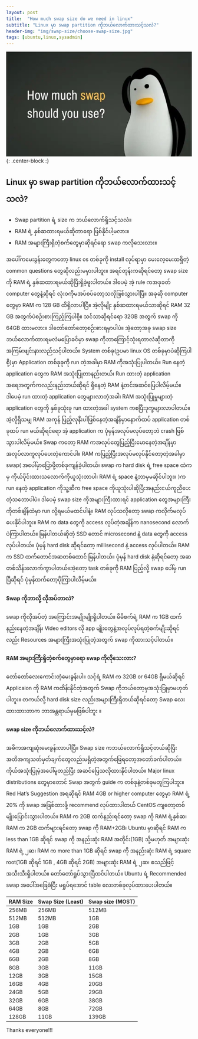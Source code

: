 ```yaml
---
layout: post
title:  "How much swap size do we need in linux"
subtitle: "Linux မှာ swap partition ကိုဘယ်လောက်ထားသင့်သလဲ?"
header-img: "img/swap-size/choose-swap-size.jpg"
tags: [ubuntu,linux,sysadmin]
---
```

![spec](/img/swap-size/choose-swap-size.jpg){: .center-block :}

## Linux မှာ swap partition ကိုဘယ်လောက်ထားသင့်သလဲ?

-   Swap partition ရဲ့ size က ဘယ်လောက်ရှိသင့်သလဲ။
-   RAM ရဲ့ နှစ်ဆထားရမယ်ဆိုတာရော ဖြစ်နိုင်ပါ့မလား။
-   RAM အများကြီးရှိတဲ့စက်တွေမှာဆိုရင်ရော swap ကလိုသေးလား။

အပေါ်ကမေးခွန်းတွေကတော့ linux os တစ်ခုကို install လုပ်ရာမှာ မေးလေ့မေးထရှိတဲ့ common questions တွေဆိုလည်းမမှားပါဘူး။ အရင်တုန်းကဆိုရင်တော့ swap size ကို RAM ရဲ့ နှစ်ဆထားရမယ်ဆိုပြီးရှိခဲ့ဖူးပါတယ်။ ဒါပေမဲ့ အဲ့ rule ကအခုခတ် computer တွေနဲ့ဆိုရင် လုံးဝကိုမအပ်စပ်တော့သလိုဖြစ်သွားပါပြီ။ အခုဆို computer တွေမှာ RAM က 128 GB ထိရှိလာပါပြီ။ အဲ့လိုမျိုး နှစ်ဆထားရမယ်သာဆိုရင် RAM 32 GB အတွက်ပဲစဉ်းစားကြည့်ကြပါစို့။ သင်သာဆိုရင်ရော 32GB အတွက် swap ကို 64GB ထားမလား။ ဒါတော်တော်တော့စဉ်းစားရမှာပါပဲ။ အဲ့တော့အခု swap size ဘယ်လောက်ထားရမလဲမပြောခင်မှာ swap ကိုဘာကြောင့်သုံးရတာလဲဆိုတာကို အကြမ်းဖျင်းနားလည်သင့်ပါတယ်။ System တစ်ခု(ဥပမာ linux OS တစ်ခုမှာပဲဆိုကြပါစို့)မှာ Application တစ်ခုခုကို run တဲ့အခါမှာ RAM ကိုအသုံးပြုပါတယ်။ Run နေတဲ့ application တွေက RAM အသုံးပြုတာနည်းတယ်၊ Run ထားတဲ့ application အရေအတွက်ကလည်းနည်းတယ်ဆိုရင် ရှိနေတဲ့ RAM နဲ့တင်အဆင်ပြေပါလိမ့်မယ်။ ဒါပေမဲ့ run ထားတဲ့ application တွေများလာတဲ့အခါ၊ RAM အသုံးပြုမှုများတဲ့ application တွေကို နှစ်ခုသုံးခု run ထားတဲ့အခါ system ကစပြီးဒုက္ခများလာပါတယ်။ အဲ့လိုရှိသမျှ RAM အကုန် ပြည့်လုနီးပါဖြစ်နေတဲ့အချိန်မှာနောက်ထပ် application တစ်ခုထပ် run မယ်ဆိုရင်ရော အဲ့ application က ပုံမှန်အလုပ်မလုပ်တော့ဘဲ crash ဖြစ်သွားပါလိမ့်မယ်။ Swap ကတော့ RAM ကအလုပ်တွေပြည့်ပြီးမောနေတဲ့အချိန်မှာ အလုပ်လာကူလုပ်ပေးတဲ့ကောင်ပါ။ RAM ကပြည့်ပြီးအလုပ်မလုပ်နိုင်တော့တဲ့အခါမှာ swap( အပေါ်မှာပြောဖို့တစ်ခုကျန်ခဲ့ပါတယ်၊ swap က hard disk ရဲ့ free space ထဲကမှ ကိုယ်ပိုင်းထားသလောက်ကိုယူသုံးတာပါ၊ RAM ရဲ့ space နဲ့ဘာမှမဆိုင်ပါဘူး။ )က run နေတဲ့ application ကိုသူ့ဆီက free space ကိုယူသုံးပါဆိုပြီးအနည်းငယ်ကူညီပေးတဲ့သဘောပါပဲ။ ဒါပေမဲ့ swap size ကိုအများကြီးထားရင် application တွေအများကြီးကိုတစ်ချိန်ထဲမှာ run လို့ရမယ်မထင်ပါနဲ့။ RAM လုပ်သလိုတော့ swap ကလိုက်မလုပ်ပေးနိုင်ပါဘူး။ RAM က data တွေကို access လုပ်တဲ့အချိန်က nanosecond လောက်ပဲကြာပါတယ်။ မြန်ပါတယ်ဆိုတဲ့ SSD တောင် microsecond နဲ့ data တွေကို access လုပ်ပါတယ်။ ပုံမှန် hard disk ဆိုရင်တော့ millisecond နဲ့ access လုပ်ပါတယ်။ RAM က SSD ထက်တောင်အဆတစ်ထောင် မြန်ပါတယ်။ ပုံမှန် hard disk နဲ့ဆိုရင်တော့ အဆတစ်သိန်းလောက်ကွာပါတယ်။အဲ့တော့ task တစ်ခုကို RAM ပြည့်လို့ swap ပေါ်မှ run ပြီဆိုရင် ပုံမှန်ထက်တော့ပိုကြာပါလိမ့်မယ်။

#### Swap ကိုဘာလို့ လိုအပ်တာလဲ?
swap ကိုလိုအပ်တဲ့ အကြောင်းအမျိုးမျိုးရှိပါတယ်။ မိမိစက်ရဲ့ RAM က 1GB ထက်နည်းနေတဲ့အချိန်၊ Video editors လို app မျိုးတွေနဲ့အလုပ်လုပ်ရတဲ့စက်မျိုးဆိုရင်လည်း Resources အများကြီးအသုံးပြုတဲ့အတွက် swap ကိုထားသင့်ပါတယ်။

####  RAM အများကြီးရှိတဲ့စက်တွေမှာရော swap ကိုလိုသေးလား?
တော်တော်လေးကောင်းတဲ့မေးခွန်းပါ။ သင့်ရဲ့ RAM က 32GB or 64GB ရှိမယ်ဆိုရင် Applicaion ကို RAM ကထိန်းနိုင်တဲ့အတွက် Swap ကိုဘယ်တော့မှအသုံးပြုမှာမဟုတ်ပါဘူး။ တကယ်လို့ hard disk size လည်းအများကြီးရှိတယ်ဆိုရင်တော့ Swap လေးထားထားတာက ဘာအန္တရာယ်မှမဖြစ်ပါဘူး ။

####  swap size ကိုဘယ်လောက်ထားသင့်လဲ?
အဓိကအကျဆုံးမေးခွန်းလာပါပြီ။ Swap size ကဘယ်လောက်ရှိသင့်တယ်ဆိုပြီး အတိအကျသတ်မှတ်ချက်တွေလည်းမရှိတဲ့အတွက်ဖြေရတော့အတော်ခက်ပါတယ်။ ကိုယ်အသုံးပြုမဲ့အပေါ်မူတည်ပြီး အဆင်ပြေသလိုထားနိုင်ပါတယ်။ Major linux distributions တွေမှာတောင် Swap အတွက် guide က တစ်ခုနဲ့တစ်ခုမတူကြပါဘူး။ Red Hat’s Suggestion အရဆိုရင် RAM 4GB or higher computer တွေမှာ RAM ရဲ့ 20% ကို swap အဖြစ်ထားဖို့ recommend လုပ်ထားပါတယ် CentOS ကျတော့တစ်မျိုးပြောင်းသွားပါတယ်။ RAM က 2GB ထက်နည်းရင်တော့ swap ကို RAM ရဲ့နှစ်ဆ၊ RAM က 2GB ထက်များရင်တော့ swap ကို RAM+2GB၊ Ubuntu မှာဆိုရင် RAM က less than 1GB ဆိုရင် swap ကို အနည်းဆုံး RAM အတိုင်း(1GB) သို့မဟုတ် အများဆုံး RAM ရဲ့ ၂ဆ၊ RAM က more than 1GB ဆိုရင် swap ကို အနည်းဆုံး RAM ရဲ့ square root(1GB ဆိုရင် 1GB , 4GB ဆိုရင် 2GB) အများဆုံး RAM ရဲ့ ၂ဆ၊ စသည်ဖြင့်အသီးသီးရှိပါတယ်။ တော်တော်ရှုပ်သွားပြီထင်ပါတယ်။ Ubuntu ရဲ့ Recommended swap အပေါ်အခြေခံပြီး မရှုပ်ရအောင် table လေးတစ်ခုလုပ်ထားပေးပါတယ်။


| RAM Size | Swap Size (Least) | Swap size (MOST) |
|----------|-------------------|------------------|
| 256MB | 256MB   | 512MB  |
| 512MB  | 512MB  | 1GB  |
|  1GB |  1GB |  2GB |
| 2GB  |  1GB  | 3GB  |
| 3GB  | 2GB  | 5GB  |
|  4GB | 2GB  | 6GB  |
| 6GB  | 2GB  | 8GB  |
| 8GB  | 3GB  | 11GB  |
| 12GB  | 3GB  | 15GB  |
| 16GB  | 4GB  | 20GB  |
| 24GB  | 5GB  | 29GB  |
| 32GB  | 6GB  | 38GB  |
| 64GB  | 8GB  |  72GB |
| 128GB  | 11GB  | 139GB  |

Thanks everyone!!!
